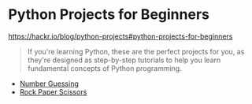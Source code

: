 Python Projects for Beginners
=============================

https://hackr.io/blog/python-projects#python-projects-for-beginners

> If you're learning Python, these are the perfect projects for you, as they're designed as step-by-step tutorials to help you learn fundamental concepts of Python programming.


-   [Number Guessing](numguess/)
-   [Rock Paper Scissors](rockpaper/)

